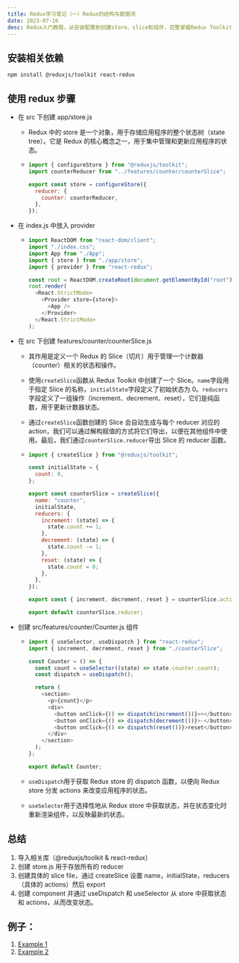 ```yaml
---
title: Redux学习笔记（一）Redux的结构与数据流
date: 2023-07-16
desc: Redux入门教程，从安装配置到创建store、slice和组件，完整掌握Redux Toolkit的基本使用方法和数据流管理。
---
```


## 安装相关依赖

```
npm install @reduxjs/toolkit react-redux
```

## 使用 redux 步骤

- 在 src 下创建 app/store.js

  - Redux 中的 store 是一个对象，用于存储应用程序的整个状态树（state tree）。它是 Redux 的核心概念之一，用于集中管理和更新应用程序的状态。

  - ```javascript
    import { configureStore } from "@reduxjs/toolkit";
    import counterReducer from "../features/counter/counterSlice";
  
    export const store = configureStore({
      reducer: {
        counter: counterReducer,
      },
    });
    ```

- 在 index.js 中放入 provider

  - ```javascript
    import ReactDOM from "react-dom/client";
    import "./index.css";
    import App from "./App";
    import { store } from "./app/store";
    import { provider } from "react-redux";
  
    const root = ReactDOM.createRoot(document.getElementById("root"));
    root.render(
      <React.StrictMode>
        <Provider store={store}>
          <App />
        </Provider>
      </React.StrictMode>
    );
    ```

- 在 src 下创建 features/counter/counterSlice.js

  - 其作用是定义一个 Redux 的 Slice（切片）用于管理一个计数器（counter）相关的状态和操作。

  - 使用`createSlice`函数从 Redux Toolkit 中创建了一个 Slice。`name`字段用于指定 Slice 的名称，`initialState`字段定义了初始状态为 0。`reducers`字段定义了一组操作（increment、decrement、reset），它们是纯函数，用于更新计数器状态。

  - 通过`createSlice`函数创建的 Slice 会自动生成与每个 reducer 对应的 action，我们可以通过解构赋值的方式将它们导出，以便在其他组件中使用。最后，我们通过`counterSlice.reducer`导出 Slice 的 reducer 函数。

  - ```javascript
    import { createSlice } from "@reduxjs/toolkit";
  
    const initialState = {
      count: 0,
    };
  
    export const counterSlice = createSlice({
      name: "counter",
      initialState,
      reducers: {
        increment: (state) => {
          state.count += 1;
        },
        decrement: (state) => {
          state.count -= 1;
        },
        reset: (state) => {
          state.count = 0;
        },
      },
    });
  
    export const { increment, decrement, reset } = counterSlice.actions;
  
    export default counterSlice.reducer;
    ```

- 创建 src/features/counter/Counter.js 组件

  - ```javascript
    import { useSelector, useDispatch } from "react-redux";
    import { increment, decrement, reset } from "./counterSlice";
    
    const Counter = () => {
      const count = useSelector((state) => state.counter.count);
      const dispatch = useDispatch();
    
      return (
        <section>
          <p>{count}</p>
          <div>
            <button onClick={() => dispatch(increment())}>+</button>
            <button onClick={() => dispatch(decrement())}>-</button>
            <button onClick={() => dispatch(reset())}>reset</button>
          </div>
        </section>
      );
    };
    
    export default Counter;
    ```

  - `useDispatch`用于获取 Redux store 的 dispatch 函数，以便向 Redux store 分发 actions 来改变应用程序的状态。

  - `useSelector`用于选择性地从 Redux store 中获取状态，并在状态变化时重新渲染组件，以反映最新的状态。

## 总结

1. 导入相关库（@reduxjs/toolkit & react-redux）
2. 创建 store.js 用于存放所有的 reducer
3. 创建具体的 slice file，通过 createSlice 设置 name，initialState，reducers（具体的 actions）然后 export
4. 创建 component 并通过 useDispatch 和 useSelector 从 store 中获取状态和 actions，从而改变状态。

## 例子：

1. [Example 1](https://github.com/gitdagray/react_redux_toolkit/tree/main/01_lesson)
2. [Example 2](https://github.com/gitdagray/react_redux_toolkit/tree/main/02_lesson)
